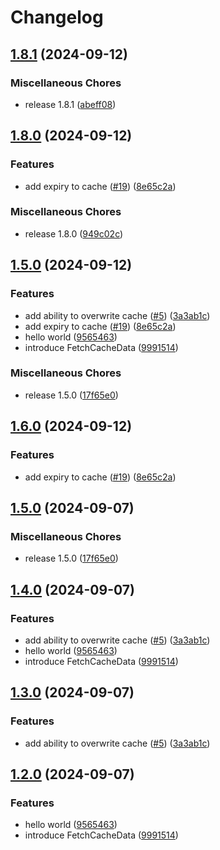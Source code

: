 # Changelog

## [1.8.1](https://github.com/opendigitalteam/aitoolkit/compare/cache-v1.8.0...cache-v1.8.1) (2024-09-12)


### Miscellaneous Chores

* release 1.8.1 ([abeff08](https://github.com/opendigitalteam/aitoolkit/commit/abeff0819a0df351b193d9b63187dcbff11d4e57))

## [1.8.0](https://github.com/opendigitalteam/aitoolkit/compare/cache-v1.5.0...cache-v1.8.0) (2024-09-12)


### Features

* add expiry to cache ([#19](https://github.com/opendigitalteam/aitoolkit/issues/19)) ([8e65c2a](https://github.com/opendigitalteam/aitoolkit/commit/8e65c2a1338349c9bad1f50b260c4caac641c0d2))


### Miscellaneous Chores

* release 1.8.0 ([949c02c](https://github.com/opendigitalteam/aitoolkit/commit/949c02c566f825f8256f709e1c486abeb356ef5c))

## [1.5.0](https://github.com/opendigitalteam/aitoolkit/compare/cache-v1.7.0...cache-v1.5.0) (2024-09-12)


### Features

* add ability to overwrite cache ([#5](https://github.com/opendigitalteam/aitoolkit/issues/5)) ([3a3ab1c](https://github.com/opendigitalteam/aitoolkit/commit/3a3ab1cdde94c6291ee2a593407bbcabeb0eee8a))
* add expiry to cache ([#19](https://github.com/opendigitalteam/aitoolkit/issues/19)) ([8e65c2a](https://github.com/opendigitalteam/aitoolkit/commit/8e65c2a1338349c9bad1f50b260c4caac641c0d2))
* hello world ([9565463](https://github.com/opendigitalteam/aitoolkit/commit/9565463ceb547e9f91fa6b41b911dc7b2eb06768))
* introduce FetchCacheData ([9991514](https://github.com/opendigitalteam/aitoolkit/commit/9991514525444494398214d47cf6dbce29dac6d3))


### Miscellaneous Chores

* release 1.5.0 ([17f65e0](https://github.com/opendigitalteam/aitoolkit/commit/17f65e0d557e83a628a80ec1a2ce64822d1d6d61))

## [1.6.0](https://github.com/opendigitalteam/aitoolkit/compare/cache-v1.5.0...cache-v1.6.0) (2024-09-12)


### Features

* add expiry to cache ([#19](https://github.com/opendigitalteam/aitoolkit/issues/19)) ([8e65c2a](https://github.com/opendigitalteam/aitoolkit/commit/8e65c2a1338349c9bad1f50b260c4caac641c0d2))

## [1.5.0](https://github.com/opendigitalteam/aitoolkit/compare/cache-v1.4.0...cache-v1.5.0) (2024-09-07)


### Miscellaneous Chores

* release 1.5.0 ([17f65e0](https://github.com/opendigitalteam/aitoolkit/commit/17f65e0d557e83a628a80ec1a2ce64822d1d6d61))

## [1.4.0](https://github.com/opendigitalteam/aitoolkit/compare/cache-v1.3.1...cache-v1.4.0) (2024-09-07)


### Features

* add ability to overwrite cache ([#5](https://github.com/opendigitalteam/aitoolkit/issues/5)) ([3a3ab1c](https://github.com/opendigitalteam/aitoolkit/commit/3a3ab1cdde94c6291ee2a593407bbcabeb0eee8a))
* hello world ([9565463](https://github.com/opendigitalteam/aitoolkit/commit/9565463ceb547e9f91fa6b41b911dc7b2eb06768))
* introduce FetchCacheData ([9991514](https://github.com/opendigitalteam/aitoolkit/commit/9991514525444494398214d47cf6dbce29dac6d3))

## [1.3.0](https://github.com/opendigitalteam/aitoolkit/compare/cache-v1.2.0...cache-v1.3.0) (2024-09-07)


### Features

* add ability to overwrite cache ([#5](https://github.com/opendigitalteam/aitoolkit/issues/5)) ([3a3ab1c](https://github.com/opendigitalteam/aitoolkit/commit/3a3ab1cdde94c6291ee2a593407bbcabeb0eee8a))

## [1.2.0](https://github.com/opendigitalteam/aitoolkit/compare/cache-v1.1.0...cache-v1.2.0) (2024-09-07)


### Features

* hello world ([9565463](https://github.com/opendigitalteam/aitoolkit/commit/9565463ceb547e9f91fa6b41b911dc7b2eb06768))
* introduce FetchCacheData ([9991514](https://github.com/opendigitalteam/aitoolkit/commit/9991514525444494398214d47cf6dbce29dac6d3))
